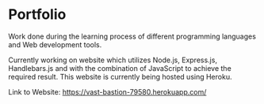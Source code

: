 # Portfolio

Work done during the learning process of different programming languages and Web development tools.

Currently working on website which utilizes Node.js, Express.js, Handlebars.js and with the combination 
of JavaScript to achieve the required result. This website is currently being hosted using Heroku.

Link to Website: https://vast-bastion-79580.herokuapp.com/
